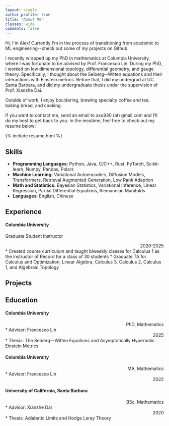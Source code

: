 ```yaml
---
layout: single
author_profile: true
title: "About Me"
classes: wide
comments: false
---
```



Hi, I'm Alex! Currently I'm in the process of transitioning from academic to ML engineering--check out some of my projects on Github. 

I recently wrapped up my PhD in mathematics at Columbia University, where I was fortunate to be advised by Prof. Francesco Lin. During my PhD, I worked on low dimensional topology, differential geometry, and gauge theory. Specifically, I thought about the Seiberg--Witten equations and their interactions with Einstein metrics. Before that, I did my undergrad at UC Santa Barbara, and did my undergraduate thesis under the supervision of Prof. Xianzhe Dai. 

Outside of work, I enjoy bouldering, brewing specialty coffee and tea, baking bread, and cooking. 

If you want to contact me, send an email to axu930 (at) gmail.com and I’ll do my best to get back to you. In the meatime, feel free to check out my resume below:


{% include resume.html %}

## Skills

* **Programming Languages:** Python, Java, C/C++, Rust, PyTorch, Scikit-learn, Numpy, Pandas, Polars
* **Machine Learning:** Variational Autoencoders, Diffusion Models, Transformers, Retrieval Augmented Generation, Low Rank Adaption
* **Math and Statistics:** Bayesian Statistics, Variational Inference, Linear Regression, Partial Differential Equations, Riemannian Manifolds
* **Languages**: English, Chinese


## Experience

#### Columbia University
Graduate Student Instructor
<div style="text-align: right"> 2020-2025 </div>
* Created course curriculum and taught biweekly classes for Calculus 1 as the Instructor of Record for a class of 30 students
* Graduate TA for Calculus and Optimization, Linear Algebra, Calculus 3, Calculus 2, Calculus 1, and Algebraic Topology


## Projects


## Education

#### Columbia University     
<div style="text-align: right"> PhD, Mathematics </div>
* Advisor: Francesco Lin 
<div style="text-align: right"> 2025 </div>
* Thesis: The Seiberg—Witten Equations and Asymptotically Hyperbolic Einstein Metrics

#### Columbia University 
<div style="text-align: right"> MA, Mathematics </div>
* Advisor: Francesco Lin 
<div style="text-align: right"> 2022 </div>

#### University of California, Santa Barbara
<div style="text-align: right"> BSc, Mathematics </div>
* Advisor: Xianzhe Dai 
<div style="text-align: right"> 2020 </div>
* Thesis: Adiabatic Limits and Hodge Leray Theory
